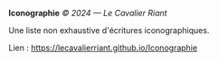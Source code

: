 **Iconographie**
*© 2024 — Le Cavalier Riant*

Une liste non exhaustive d'écritures iconographiques.

Lien : https://lecavalierriant.github.io/Iconographie

